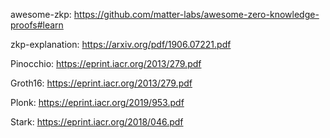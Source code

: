 awesome-zkp: https://github.com/matter-labs/awesome-zero-knowledge-proofs#learn

zkp-explanation: https://arxiv.org/pdf/1906.07221.pdf

Pinocchio: https://eprint.iacr.org/2013/279.pdf

Groth16: https://eprint.iacr.org/2013/279.pdf

Plonk: https://eprint.iacr.org/2019/953.pdf

Stark: https://eprint.iacr.org/2018/046.pdf

